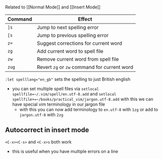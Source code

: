 Related to [[Normal Mode]] and [[Insert Mode]]

| Command | Effect                                       |
| ------- | -------------------------------------------- |
| `]s`    | Jump to next spelling error                  |
| `[s`    | Jump to previous spelling error              |
| `z=`    | Suggest corrections for current word         |
| `zg`    | Add current word to spell file               |
| `zw`    | Remove current word from spell file          |
| `zug`   | Revert `zg` or `zw` command for current word |
`:let spelllang="en_gb"` sets the spelling to just British english
- you can set multiple spell files via `setlocal spellfile=~/.vim/spell/en.utf-8.add` and `setlocal spellfile+=~/books/practical_vim/jargon.utf-8.add` with this we can have special vim terminology in our jargon file
	- with this you can now add terminology to `en.utf-8` with `1zg` or add to `jargon.utf-8` with `2zg`

## Autocorrect in insert mode
`<C-x><C-s>` and `<C-x>s` both work
- this is useful when you have multiple errors on a line